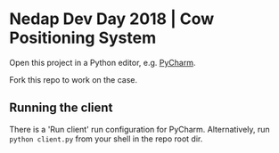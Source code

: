 # Nedap Dev Day 2018 | Cow Positioning System

Open this project in a Python editor, e.g. [PyCharm](https://www.jetbrains.com/pycharm/download/#section=mac).

Fork this repo to work on the case.

## Running the client

There is a 'Run client' run configuration for PyCharm. Alternatively, run `python client.py` from your shell in the repo root dir.
